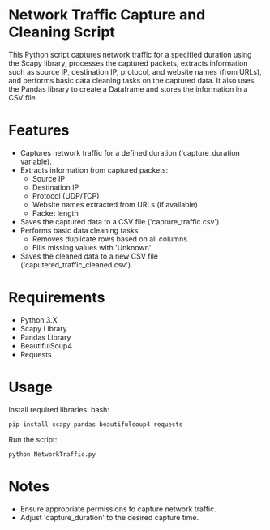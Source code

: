 # Network Traffic Capture and Cleaning Script
This Python script captures network traffic for a specified duration using the Scapy library, processes the captured packets, extracts information such as source IP, destination IP, protocol, and website names (from URLs), and performs basic data cleaning tasks on the captured data. It also uses the Pandas library to create a Dataframe and stores the information in a CSV file.

# Features
- Captures network traffic for a defined duration ('capture_duration variable).
- Extracts information from captured packets:
  - Source IP
  - Destination IP
  - Protocol (UDP/TCP)
  - Website names extracted from URLs (if available)
  - Packet length
- Saves the captured data to a CSV file ('capture_traffic.csv')
- Performs basic data cleaning tasks:
  - Removes duplicate rows based on all columns.
  - Fills missing values with 'Unknown'
- Saves the cleaned data to a new CSV file ('caputered_traffic_cleaned.csv').

# Requirements
- Python 3.X
- Scapy Library
- Pandas Library
- BeautifulSoup4
- Requests

# Usage
Install required libraries:
bash:
```
pip install scapy pandas beautifulsoup4 requests
```
Run the script:
```
python NetworkTraffic.py
```
# Notes
- Ensure appropriate permissions to capture network traffic.
- Adjust 'capture_duration' to the desired capture time.
